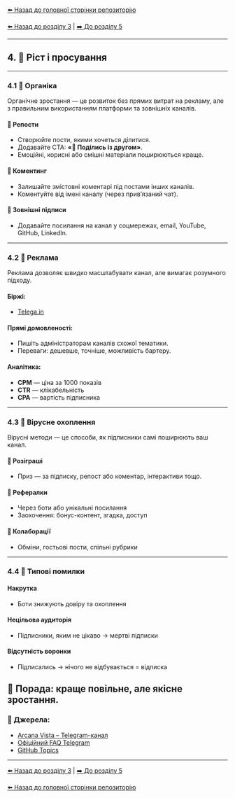 <!--
Title: Ріст і просування Telegram-каналу
Description: Органіка, реклама, вірусні механіки та типові помилки при просуванні Telegram-каналу.
Author: Arcana Vista
URL: https://t.me/+OU1lpTQbSpA3OTdi
-->

[⬅️ Назад до головної сторінки репозиторію](https://github.com/ArcanaVista/Telegram-Lab)

[⬅️ Назад до розділу 3](../design/README.md#контент-і-стиль) | [➡️ До розділу 5](../security_section/README.md#5безпека-і-модерація)

---
## 4. 📣 Ріст і просування  <a name="4ріст-і-просування"></a>

---

### 4.1 🔁 Органіка <a name="41органіка"></a>

Органічне зростання — це розвиток без прямих витрат на рекламу, але з правильним використанням платформи та зовнішніх каналів.

#### 🔁 Репости
- Створюйте пости, якими хочеться ділитися.
- Додавайте CTA: **«🔁 Поділись із другом»**.
- Емоційні, корисні або смішні матеріали поширюються краще.

#### 💬 Коментинг
- Залишайте змістовні коментарі під постами інших каналів.
- Коментуйте від імені каналу (через прив’язаний чат).

#### 🔗 Зовнішні підписи
- Додавайте посилання на канал у соцмережах, email, YouTube, GitHub, LinkedIn.

---

### 4.2 📢 Реклама <a name="42реклама"></a>


Реклама дозволяє швидко масштабувати канал, але вимагає розумного підходу.

#### Біржі:
- [Telega.in](https://telega.in)

#### Прямі домовленості:
- Пишіть адміністраторам каналів схожої тематики.
- Переваги: дешевше, точніше, можливість бартеру.

#### Аналітика:
- **CPM** — ціна за 1000 показів
- **CTR** — клікабельність
- **CPA** — вартість підписника

---

### 4.3 🧬 Вірусне охоплення <a name="43вірусне-охоплення"></a>

Вірусні методи — це способи, як підписники самі поширюють ваш канал.

#### 🎁 Розіграші
- Приз — за підписку, репост або коментар, інтерактиви тощо.

#### 🧬 Рефералки
- Через боти або унікальні посилання
- Заохочення: бонус-контент, згадка, доступ

#### 🤝 Колаборації
- Обміни, гостьові пости, спільні рубрики

---

### 4.4 🚫 Типові помилки  <a name="44типові-помилки"></a>


#### Накрутка
- Боти знижують довіру та охоплення

#### Нецільова аудиторія
- Підписники, яким не цікаво → мертві підписки

#### Відсутність воронки
- Підписались → нічого не відбувається = відписка

📌 Порада: краще повільне, але якісне зростання.
---

### 🔗 Джерела:

- [Arcana Vista – Telegram-канал](https://t.me/+OU1lpTQbSpA3OTdi)
- [Офіційний FAQ Telegram](https://telegram.org/faq)
- [GitHub Topics](https://github.com/topics/telegram)

---

[⬅️ Назад до розділу 3](../design/README.md#контент-і-стиль) | [➡️ До розділу 5](../security_section/README.md#5безпека-і-модерація)

[⬅️ Назад до головної сторінки репозиторію](https://github.com/ArcanaVista/Telegram-Lab)
